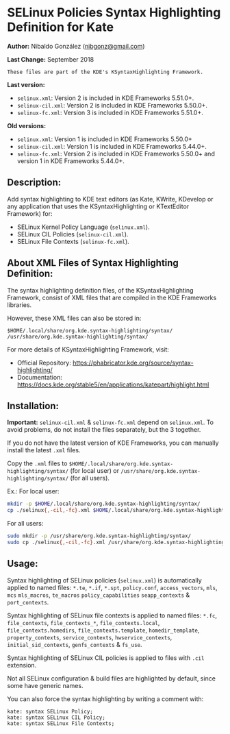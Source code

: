 # SELinux Policies Syntax Highlighting Definition for Kate

**Author:** Nibaldo González (<nibgonz@gmail.com>)

**Last Change:** September 2018

```
These files are part of the KDE's KSyntaxHighlighting Framework. 
```
**Last version:**
* `selinux.xml`: Version 2 is included in KDE Frameworks 5.51.0+.
* `selinux-cil.xml`: Version 2 is included in KDE Frameworks 5.50.0+.
* `selinux-fc.xml`: Version 3 is included in KDE Frameworks 5.51.0+.

**Old versions:**
* `selinux.xml`: Version 1 is included in KDE Frameworks 5.50.0+
* `selinux-cil.xml`: Version 1 is included in KDE Frameworks 5.44.0+.
* `selinux-fc.xml`: Version 2 is included in KDE Frameworks 5.50.0+ and version 1 in KDE Frameworks 5.44.0+.


## Description:

Add syntax highlighting to KDE text editors (as Kate, KWrite, KDevelop or any application that uses the KSyntaxHighlighting or KTextEditor Framework) for:

* SELinux Kernel Policy Language (`selinux.xml`).
* SELinux CIL Policies (`selinux-cil.xml`).
* SELinux File Contexts (`selinux-fc.xml`).


## About XML Files of Syntax Highlighting Definition:

The syntax highlighting definition files, of the KSyntaxHighlighting Framework, 
consist of XML files that are compiled in the KDE Frameworks libraries.

However, these XML files can also be stored in:

	$HOME/.local/share/org.kde.syntax-highlighting/syntax/
	/usr/share/org.kde.syntax-highlighting/syntax/

For more details of KSyntaxHighlighting Framework, visit:
* Official Repository: https://phabricator.kde.org/source/syntax-highlighting/
* Documentation: https://docs.kde.org/stable5/en/applications/katepart/highlight.html


## Installation:

**Important:** `selinux-cil.xml` & `selinux-fc.xml` depend on `selinux.xml`. To avoid problems, do not install the files separately, but the 3 together.

If you do not have the latest version of KDE Frameworks, you can manually install the latest `.xml` files.

Copy the `.xml` files to `$HOME/.local/share/org.kde.syntax-highlighting/syntax/` (for local user) or `/usr/share/org.kde.syntax-highlighting/syntax/` (for all users).

Ex.: 
For local user:
```bash
mkdir -p $HOME/.local/share/org.kde.syntax-highlighting/syntax/
cp ./selinux{,-cil,-fc}.xml $HOME/.local/share/org.kde.syntax-highlighting/syntax/
```
For all users:
```bash
sudo mkdir -p /usr/share/org.kde.syntax-highlighting/syntax/
sudo cp ./selinux{,-cil,-fc}.xml /usr/share/org.kde.syntax-highlighting/syntax/
```

## Usage:

Syntax highlighting of SELinux policies (`selinux.xml`) is automatically applied to named files: `*.te`, `*.if`, `*.spt`, `policy.conf`, `access_vectors`, `mls`, `mcs` `mls_macros`, `te_macros` `policy_capabilities` `seapp_contexts` & `port_contexts`.

Syntax highlighting of SELinux file contexts is applied to named files: `*.fc`, `file_contexts`, `file_contexts_*`, `file_contexts.local`, `file_contexts.homedirs`, `file_contexts.template`, `homedir_template`, `property_contexts`, `service_contexts`, `hwservice_contexts`, `initial_sid_contexts`, `genfs_contexts` & `fs_use`.

Syntax highlighting of SELinux CIL policies is applied to files with `.cil` extension.

Not all SELinux configuration & build files are highlighted by default, since some have generic names.

You can also force the syntax highlighting by writing a comment with: 
```
kate: syntax SELinux Policy;
kate: syntax SELinux CIL Policy;
kate: syntax SELinux File Contexts;
```
<!-- kate: syntax Markdown; -->
